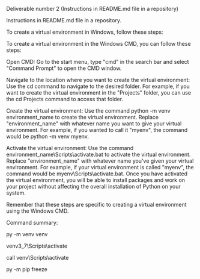 Deliverable number 2 (Instructions in README.md file in a repository)

Instructions in README.md file in a repository.

To create a virtual environment in Windows, follow these steps:

To create a virtual environment in the Windows CMD, you can follow these steps:

Open CMD: Go to the start menu, type "cmd" in the search bar and select "Command Prompt" to open the CMD window.

Navigate to the location where you want to create the virtual environment: Use the cd command to navigate to the desired folder. For example, if you want to create the virtual environment in the "Projects" folder, you can use the cd Projects command to access that folder.

Create the virtual environment: Use the command python -m venv environment_name to create the virtual environment. Replace "environment_name" with whatever name you want to give your virtual environment. For example, if you wanted to call it "myenv", the command would be python -m venv myenv.


Activate the virtual environment: Use the command environment_name\Scripts\activate.bat to activate the virtual environment. Replace "environment_name" with whatever name you've given your virtual environment. For example, if your virtual environment is called "myenv", the command would be myenv\Scripts\activate.bat.
Once you have activated the virtual environment, you will be able to install packages and work on your project without affecting the overall installation of Python on your system.

Remember that these steps are specific to creating a virtual environment using the Windows CMD.

Command summary:

py -m venv venv

venv3_7\Scripts\activate

call venv\Scripts\activate

py -m pip freeze 

